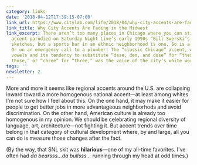 ```yaml
---
category: links
date: '2018-04-12T17:39:15-07:00'
link_url: https://www.citylab.com/life/2018/04/why-city-accents-are-fading-in-the-midwest/555152/
link_title: Why City Accents Are Fading in the Midwest
link_excerpt: There aren’t too many places in Chicago where you can still hear the
  accent parodied on Saturday Night Live’s early 1990s “Bill Swerski’s Super Fans”
  sketches, but a sports bar in an ethnic neighborhood is one. So is a fire station.
  Or on an emergency call to a plumber. The “classic Chicago” accent, with its elongated
  vowels and its tendency to substitute “dese, dem, and dose” for “these, them, and
  those,” or “chree” for “three,” was the voice of the city’s white working class.
tags: ''
newsletter: 2
---
```


More and more it seems like regional accents around the U.S. are collapsing inward toward a more homogenous national accent—at least among whites. I'm not sure how I feel about this. On the one hand, it may make it easier for people to get better jobs in more advantageous neighborhods and avoid discrimination. On the other hand, American culture is already too homogenous in my opinion. We should be celebrating regional diversity of language, art, architecture—not fighting it. But accent trends over time belong in that category of cultural development where, by and large, all you can do is measure those changes after the fact.

(By the way, that SNL skit was **hilarious**—one of my all-time favorites. I've often had _da bearsss...da bullsss..._ running through my head at odd times.)